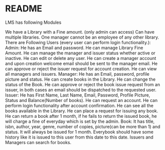 # README
LMS has following Modules

We have a Library with a Fine amount. (only admin can access)
Can have multiple libraries.
One manager cannot be an employee of any other library.
There are Following Users (every user can perform login functionality.):
Admin:
  He has an Email and password.
  He can manage Library Fine Amount.
  He can manage the manager and issuer status whether active or inactive.
  He can edit or delete any user.
  He can create a manager account and upon creation welcome email should be sent to the manager email.
  He can approve or reject the issuer request for account creation.
  He can view all managers and issuers.
Manager:
  He has an Email, password, profile picture and status.
  He can create books in the Library.
  He can change the status of the Book.
  He can approve or reject the book issue request from an issuer, in both cases an email should be dispatched to the requested user.
Issuer:
  He has First Name, Last Name, Email, Password, Profile Picture, Status and Balance(Number of books).
  He can request an account.
  He can perform login functionality after account confirmation.
  He can see all the books available in the Library.
  He can place a request for issuing any book.
  He can return a book after 1 month, if he fails to return the issued book, he will charge a fine of everyday which is set by the admin.
Book:
  It has title, isbn, author, year, genre, number of copies, picture(can be more than 1) and status.
  It will always be issued for 1 month.
  Everybook should have some history like it is issued to this user from this date to this date.
  Issuers and Managers can search for books.
